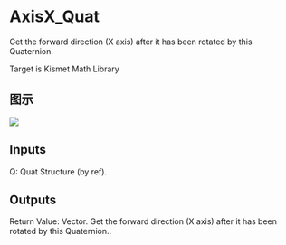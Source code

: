 # AxisX_Quat

Get the forward direction (X axis) after it has been rotated by this Quaternion.

Target is Kismet Math Library

## 图示

![]($-20221218-19524502.png)

## Inputs

Q: Quat Structure (by ref).  

## Outputs

Return Value: Vector. Get the forward direction (X axis) after it has been rotated by this Quaternion..

